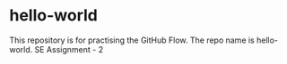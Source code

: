 # hello-world
This repository is for practising the GitHub Flow.
The repo name is hello-world.
SE Assignment - 2

